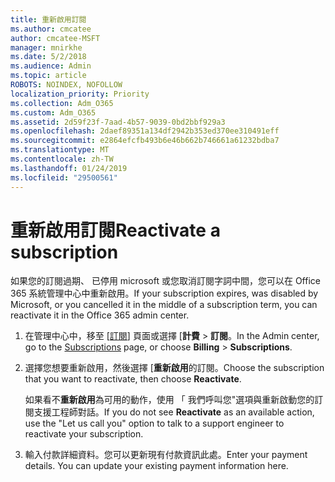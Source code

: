 ```yaml
---
title: 重新啟用訂閱
ms.author: cmcatee
author: cmcatee-MSFT
manager: mnirkhe
ms.date: 5/2/2018
ms.audience: Admin
ms.topic: article
ROBOTS: NOINDEX, NOFOLLOW
localization_priority: Priority
ms.collection: Adm_O365
ms.custom: Adm_O365
ms.assetid: 2d59f23f-7aad-4b57-9039-0bd2bbf929a3
ms.openlocfilehash: 2daef89351a134df2942b353ed370ee310491eff
ms.sourcegitcommit: e2864efcfb493b6e46b662b746661a61232bdba7
ms.translationtype: MT
ms.contentlocale: zh-TW
ms.lasthandoff: 01/24/2019
ms.locfileid: "29500561"
---
```

# <a name="reactivate-a-subscription"></a><span data-ttu-id="61099-102">重新啟用訂閱</span><span class="sxs-lookup"><span data-stu-id="61099-102">Reactivate a subscription</span></span>

<span data-ttu-id="61099-103">如果您的訂閱過期、 已停用 microsoft 或您取消訂閱字詞中間，您可以在 Office 365 系統管理中心中重新啟用。</span><span class="sxs-lookup"><span data-stu-id="61099-103">If your subscription expires, was disabled by Microsoft, or you cancelled it in the middle of a subscription term, you can reactivate it in the Office 365 admin center.</span></span>
  
1. <span data-ttu-id="61099-104">在管理中心中，移至 [[訂閱](https://go.microsoft.com/fwlink/p/?linkid=842054)] 頁面或選擇 [**計費** \> **訂閱**。</span><span class="sxs-lookup"><span data-stu-id="61099-104">In the Admin center, go to the [Subscriptions](https://go.microsoft.com/fwlink/p/?linkid=842054) page, or choose **Billing** \> **Subscriptions**.</span></span>
    
2. <span data-ttu-id="61099-105">選擇您想要重新啟用，然後選擇 [**重新啟用**的訂閱。</span><span class="sxs-lookup"><span data-stu-id="61099-105">Choose the subscription that you want to reactivate, then choose **Reactivate**.</span></span>
    
    <span data-ttu-id="61099-106">如果看不**重新啟用**為可用的動作，使用 「 我們呼叫您"選項與重新啟動您的訂閱支援工程師對話。</span><span class="sxs-lookup"><span data-stu-id="61099-106">If you do not see **Reactivate** as an available action, use the "Let us call you" option to talk to a support engineer to reactivate your subscription.</span></span> 
    
3. <span data-ttu-id="61099-p101">輸入付款詳細資料。您可以更新現有付款資訊此處。</span><span class="sxs-lookup"><span data-stu-id="61099-p101">Enter your payment details. You can update your existing payment information here.</span></span>
    

